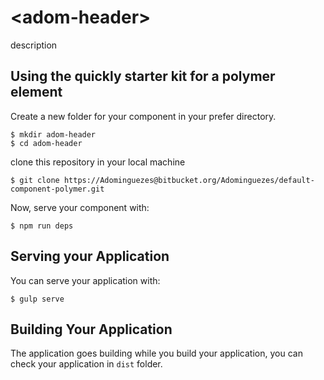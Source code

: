 # \<adom-header\>

description

## Using the quickly starter kit for a polymer element

Create a new folder for your component in your prefer directory.

    $ mkdir adom-header
    $ cd adom-header

clone this repository in your local machine

    $ git clone https://Adominguezes@bitbucket.org/Adominguezes/default-component-polymer.git

Now, serve your component with:

    $ npm run deps

## Serving your Application

You can serve your application with:

    $ gulp serve

## Building Your Application

The application goes building while you build your application, you can check your application in `dist` folder.